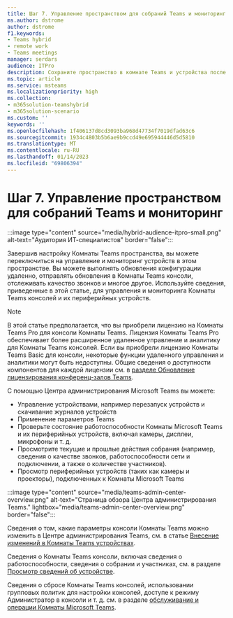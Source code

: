 ```yaml
---
title: Шаг 7. Управление пространством для собраний Teams и мониторинг
ms.author: dstrome
author: dstrome
f1.keywords:
- Teams hybrid
- remote work
- Teams meetings
manager: serdars
audience: ITPro
description: Сохраните пространство в комнате Teams и устройства после развертывания.
ms.topic: article
ms.service: msteams
ms.localizationpriority: high
ms.collection:
- m365solution-teamshybrid
- m365solution-scenario
ms.custom: ''
keywords: ''
ms.openlocfilehash: 1f406137d8cd3093ba968d47734f7019dfad63c6
ms.sourcegitcommit: 1934c4803b5b6ae9b9ccd49e695944446d5d5810
ms.translationtype: MT
ms.contentlocale: ru-RU
ms.lasthandoff: 01/14/2023
ms.locfileid: "69806394"
---
```

# <a name="step-7---manage-and-monitor-your-teams-meeting-space"></a>Шаг 7. Управление пространством для собраний Teams и мониторинг

:::image type="content" source="media/hybrid-audience-itpro-small.png" alt-text="Аудитория ИТ-специалистов" border="false":::

Завершив настройку Комнаты Teams пространства, вы можете переключиться на управление и мониторинг устройств в этом пространстве. Вы можете выполнять обновления конфигурации удаленно, отправлять обновления в Комнаты Teams консоли, отслеживать качество звонков и многое другое. Используйте сведения, приведенные в этой статье, для управления и мониторинга Комнаты Teams консолей и их периферийных устройств.

> [!NOTE]
> В этой статье предполагается, что вы приобрели лицензию на Комнаты Teams Pro для консоли Комнаты Teams. Лицензия Комнаты Teams Pro обеспечивает более расширенное удаленное управление и аналитику для Комнаты Teams консолей. Если вы приобрели лицензию Комнаты Teams Basic для консоли, некоторые функции удаленного управления и аналитики могут быть недоступны. Общие сведения о доступности компонентов для каждой лицензии см. в [разделе Обновление лицензирования конференц-залов Teams](rooms/rooms-licensing.md).

С помощью Центра администрирования Microsoft Teams вы можете:

- Управление устройствами, например перезапуск устройств и скачивание журналов устройств
- Применение параметров Teams
- Проверьте состояние работоспособности Комнаты Microsoft Teams и их периферийных устройств, включая камеры, дисплеи, микрофоны и т. д.
- Просмотрите текущие и прошлые действия собрания (например, сведения о качестве звонков, работоспособности сети и подключении, а также о количестве участников).
- Просмотр периферийных устройств (таких как камеры и проекторы), подключенных к Комнаты Microsoft Teams

 :::image type="content" source="media/teams-admin-center-overview.png" alt-text="Страница обзора Центра администрирования Teams." lightbox="media/teams-admin-center-overview.png" border="false":::

Сведения о том, какие параметры консоли Комнаты Teams можно изменить в Центре администрирования Teams, см. в статье [Внесение изменений в Комнаты Teams устройствах](rooms/rooms-manage.md#make-changes-to-teams-rooms-devices-or-surface-hubs).

Сведения о Комнаты Teams консоли, включая сведения о работоспособности, сведения о собрании и участниках, см. в разделе [Просмотр сведений об устройстве](rooms/rooms-manage.md#view-device-information).

Сведения о сбросе Комнаты Teams консолей, использовании групповых политик для настройки консолей, доступе к режиму Администратор в консоли и т. д. см. в разделе [обслуживание и операции Комнаты Microsoft Teams](rooms/rooms-operations.md).
